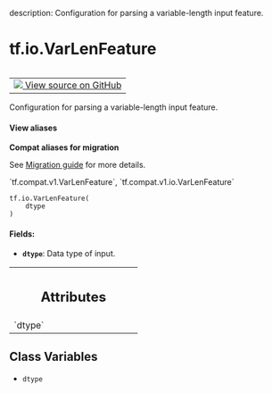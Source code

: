 description: Configuration for parsing a variable-length input feature.

<div itemscope itemtype="http://developers.google.com/ReferenceObject">
<meta itemprop="name" content="tf.io.VarLenFeature" />
<meta itemprop="path" content="Stable" />
<meta itemprop="property" content="__new__"/>
<meta itemprop="property" content="dtype"/>
</div>

# tf.io.VarLenFeature

<!-- Insert buttons and diff -->

<table class="tfo-notebook-buttons tfo-api nocontent" align="left">
<td>
  <a target="_blank" href="https://github.com/tensorflow/tensorflow/blob/r2.2/tensorflow/python/ops/parsing_config.py#L57-L63">
    <img src="https://www.tensorflow.org/images/GitHub-Mark-32px.png" />
    View source on GitHub
  </a>
</td>
</table>



Configuration for parsing a variable-length input feature.

<section class="expandable">
  <h4 class="showalways">View aliases</h4>
  <p>
<b>Compat aliases for migration</b>
<p>See
<a href="https://www.tensorflow.org/guide/migrate">Migration guide</a> for
more details.</p>
<p>`tf.compat.v1.VarLenFeature`, `tf.compat.v1.io.VarLenFeature`</p>
</p>
</section>

<pre class="devsite-click-to-copy prettyprint lang-py tfo-signature-link">
<code>tf.io.VarLenFeature(
    dtype
)
</code></pre>



<!-- Placeholder for "Used in" -->


#### Fields:


* <b>`dtype`</b>: Data type of input.




<!-- Tabular view -->
 <table class="responsive fixed orange">
<colgroup><col width="214px"><col></colgroup>
<tr><th colspan="2"><h2 class="add-link">Attributes</h2></th></tr>

<tr>
<td>
`dtype`
</td>
<td>

</td>
</tr>
</table>



## Class Variables

* `dtype` <a id="dtype"></a>
